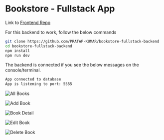 # Bookstore - Fullstack App

Link to [Frontend Repo](https://github.com/PRATAP-KUMAR/bookstore-fullstack-frontend)

For this backend to work, follow the below commands
```bash
git clone https://github.com/PRATAP-KUMAR/bookstore-fullstack-backend
cd bookstore-fullstack-backend
npm install
npm run dev
```

The backend is connected if you see the below messages on the console/terminal.
```bash
App connected to database
App is listening to port: 5555
```

![All Books](https://github.com/PRATAP-KUMAR/bookstore-fullstack-backend/assets/40719899/8f29f3e2-489a-4082-b9a4-189edbb9e0dc)

![Add Book](https://github.com/PRATAP-KUMAR/bookstore-fullstack-backend/assets/40719899/20402928-667b-460c-89e4-363281155650)

![Book Detail](https://github.com/PRATAP-KUMAR/bookstore-fullstack-backend/assets/40719899/1f8b2f19-2272-4fa8-a081-e446b2d9fe62)

![Edit Book](https://github.com/PRATAP-KUMAR/bookstore-fullstack-backend/assets/40719899/e179d1bc-e90c-41f5-86e4-a9a5a97de2f8)

![Delete Book](https://github.com/PRATAP-KUMAR/bookstore-fullstack-backend/assets/40719899/e2536a6b-2477-4d15-8bca-6a863ebc01fe)
